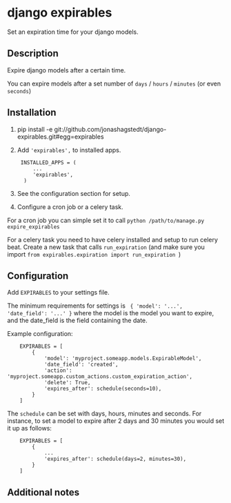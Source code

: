django expirables
=======================

Set an expiration time for your django models.


## Description

Expire django models after a certain time.

You can expire models after a set number of ```days``` / ```hours``` / ```minutes``` (or even ```seconds```)


## Installation 

1.  pip install -e git://github.com/jonashagstedt/django-expirables.git#egg=expirables

2. Add ```'expirables',``` to installed apps.


        INSTALLED_APPS = (
            ...
            'expirables',
         )

3. See the configuration section for setup.

4. Configure a cron job or a celery task.

For a cron job you can simple set it to call ```python /path/to/manage.py expire_expirables```

For a celery task you need to have celery installed and setup to run celery beat.
Create a new task that calls ```run_expiration``` (and make sure you import ```from expirables.expiration import run_expiration ```)


## Configuration

Add ```EXPIRABLES``` to your settings file.

The minimum requirements for settings is ``` { 'model': '...', 'date_field': '...' }```
where the model is the model you want to expire, and the date_field is the field containing the date.


Example configuration:

        EXPIRABLES = [
            {
                'model': 'myproject.someapp.models.ExpirableModel',
                'date_field': 'created',
                'action': 'myproject.someapp.custom_actions.custom_expiration_action',
                'delete': True,
                'expires_after': schedule(seconds=10),
            }
        ]


The ```schedule``` can be set with days, hours, minutes and seconds.
For instance, to set a model to expire after 2 days and 30 minutes you would set it up as follows:

        EXPIRABLES = [
            {
                ...
                'expires_after': schedule(days=2, minutes=30),
            }
        ]


## Additional notes
